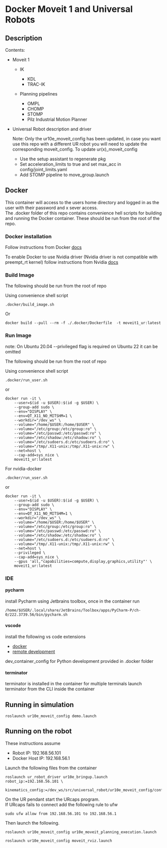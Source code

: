 # Docker Moveit 1 and Universal Robots

## Description

Contents:

- Moveit 1

  - IK
    - KDL
    - TRAC-IK

  - Planning pipelines
    - OMPL
    - CHOMP
    - STOMP
    - Pilz Industrial Motion Planner

- Universal Robot description and driver

  Note: Only the ur10e_moveit_config has been updated, in case you want use this repo with a different UR robot you will need to update the corresponding moveit_config.
  To update ur(x)_moveit_config

  - Use the setup assistant to regenerate pkg
  - Set acceleration_limits to true and set max_acc in config/joint_limits.yaml
  - Add STOMP pipeline to move_group.launch

## Docker

This container will access to the users home directory and logged in as the user with their password and x sever access.  
The .docker folder of this repo contains convenience hell scripts for building and running the Docker container. These should be run from the root of the repo.

### Docker installation

Follow instructions from Docker [docs](https://docs.docker.com/engine/install/ubuntu/)

To enable Docker to use Nvidia driver (Nvidia driver is not compatible with preempt_rt kernel) follow instructions from Nvidia [docs](https://docs.nvidia.com/datacenter/cloud-native/container-toolkit/install-guide.html)

### Build Image

The following should be run from the root of repo

Using convenience shell script

```shell
.docker/build_image.sh
```

Or

```shell
docker build --pull --rm -f ./.docker/Dockerfile  -t moveit1_ur:latest
```

### Run Image

note: On Ubuntu 20.04 --privileged flag is required on Ubuntu 22 it can be omitted

The following should be run from the root of repo

Using convenience shell script

```shell
.docker/run_user.sh
```

or

```shell
docker run -it \
    --user=$(id -u $USER):$(id -g $USER) \
    --group-add sudo \
    --env="DISPLAY" \
    --env=QT_X11_NO_MITSHM=1 \
    --workdir="/dev_ws" \
    --volume="/home/$USER:/home/$USER" \
    --volume="/etc/group:/etc/group:ro" \
    --volume="/etc/passwd:/etc/passwd:ro" \
    --volume="/etc/shadow:/etc/shadow:ro" \
    --volume="/etc/sudoers.d:/etc/sudoers.d:ro" \
    --volume="/tmp/.X11-unix:/tmp/.X11-unix:rw" \
    --net=host \
    --cap-add=sys_nice \
    moveit1_ur:latest
```

For nvidia-docker

```shell
.docker/run_user.sh
```

or

```shell
docker run -it \
    --user=$(id -u $USER):$(id -g $USER) \
    --group-add sudo \
    --env="DISPLAY" \
    --env=QT_X11_NO_MITSHM=1 \
    --workdir="/dev_ws" \
    --volume="/home/$USER:/home/$USER" \
    --volume="/etc/group:/etc/group:ro" \
    --volume="/etc/passwd:/etc/passwd:ro" \
    --volume="/etc/shadow:/etc/shadow:ro" \
    --volume="/etc/sudoers.d:/etc/sudoers.d:ro" \
    --volume="/tmp/.X11-unix:/tmp/.X11-unix:rw" \
    --net=host \
    --privileged \
    --cap-add=sys_nice \
    --gpus 'all,"capabilities=compute,display,graphics,utility"' \
    moveit1_ur:latest
```

### IDE

#### pycharm

install Pycharm using Jetbrains toolbox, once in the container run

```shell
/home/$USER/.local/share/JetBrains/Toolbox/apps/PyCharm-P/ch-0/222.3739.56/bin/pycharm.sh
```

#### vscode

install the following vs code extensions

- [docker](https://code.visualstudio.com/docs/containers/overview)
- [remote development](https://code.visualstudio.com/docs/remote/remote-overview)

dev_container_config for Python development provided in .docker folder

#### terminator

terminator is installed in the container for multiple terminals launch terminator from the CLI inside the container

## Running in simulation

```shell
roslaunch ur10e_moveit_config demo.launch
```

## Running on the robot

These instructions assume

- Robot IP: 192.168.56.101
- Docker Host IP: 192.168.56.1

Launch the following files from the container

```shell
roslaunch ur_robot_driver ur10e_bringup.launch robot_ip:=192.168.56.101 \         
  kinematics_config:=/dev_ws/src/universal_robot/ur10e_moveit_config/config/iaac_ur10e.yaml
```

On the UR pendant start the URcaps program.  
If URcaps fails to connect add the following rule to ufw

```shell
sudo ufw allow from 192.168.56.101 to 192.168.56.1
```

Then launch the following.

```shell
roslaunch ur10e_moveit_config ur10e_moveit_planning_execution.launch
```

```shell
roslaunch ur10e_moveit_config moveit_rviz.launch
```
